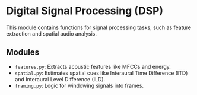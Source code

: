 # Digital Signal Processing (DSP)

This module contains functions for signal processing tasks, such as feature extraction and spatial audio analysis.

## Modules

- `features.py`: Extracts acoustic features like MFCCs and energy.
- `spatial.py`: Estimates spatial cues like Interaural Time Difference (ITD) and Interaural Level Difference (ILD).
- `framing.py`: Logic for windowing signals into frames. 